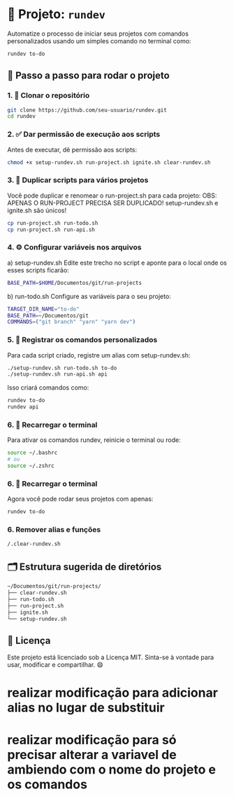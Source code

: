 # 🧰 Projeto: `rundev`

Automatize o processo de iniciar seus projetos com comandos personalizados usando um simples comando no terminal como:

```bash
rundev to-do
```

## 🚀 Passo a passo para rodar o projeto

### 1. 🔽 Clonar o repositório

```bash
git clone https://github.com/seu-usuario/rundev.git
cd rundev
```

### 2. ✅ Dar permissão de execução aos scripts

Antes de executar, dê permissão aos scripts:

```bash
chmod +x setup-rundev.sh run-project.sh ignite.sh clear-rundev.sh
```

### 3. 🧩 Duplicar scripts para vários projetos

Você pode duplicar e renomear o run-project.sh para cada projeto:
OBS: APENAS O RUN-PROJECT PRECISA SER DUPLICADO! setup-rundev.sh e ignite.sh são únicos!

```bash
cp run-project.sh run-todo.sh
cp run-project.sh run-api.sh
```

### 4. ⚙️ Configurar variáveis nos arquivos

a) setup-rundev.sh
Edite este trecho no script e aponte para o local onde os esses scripts ficarão:

```bash
BASE_PATH=$HOME/Documentos/git/run-projects
```

b) run-todo.sh
Configure as variáveis para o seu projeto:

```bash
TARGET_DIR_NAME="to-do"
BASE_PATH=~/Documentos/git
COMMANDS=("git branch" "yarn" "yarn dev")
```

### 5. 🧷 Registrar os comandos personalizados

Para cada script criado, registre um alias com setup-rundev.sh:

```bash
./setup-rundev.sh run-todo.sh to-do
./setup-rundev.sh run-api.sh api
```

Isso criará comandos como:

```bash
rundev to-do
rundev api
```

### 6. 🧪 Recarregar o terminal

Para ativar os comandos rundev, reinicie o terminal ou rode:

```bash
source ~/.bashrc
# ou
source ~/.zshrc
```

### 6. 🧪 Recarregar o terminal

Agora você pode rodar seus projetos com apenas:

```bash
rundev to-do
```

### 6. Remover alias e funções

```bash
/.clear-rundev.sh
```

## 🗂 Estrutura sugerida de diretórios

```bash
~/Documentos/git/run-projects/
├── clear-rundev.sh
├── run-todo.sh
├── run-project.sh
├── ignite.sh
└── setup-rundev.sh
```

## 📜 Licença

Este projeto está licenciado sob a Licença MIT.
Sinta-se à vontade para usar, modificar e compartilhar. 😄

# realizar modificação para adicionar alias no lugar de substituir

# realizar modificação para só precisar alterar a variavel de ambiendo com o nome do projeto e os comandos
